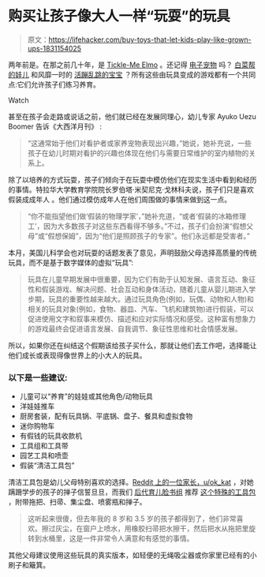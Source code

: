 # 购买让孩子像大人一样“玩耍”的玩具

> 原文：<https://lifehacker.com/buy-toys-that-let-kids-play-like-grown-ups-1831154025>

两年前是。在那之前几十年，是 [Tickle-Me Elmo](https://en.wikipedia.org/wiki/Tickle_Me_Elmo) 。还记得 [电子宠物](http://www.bandai.com/tamagotchi/) 吗？ [白菜帮的娃儿](https://cabbagepatchkids.com/) 和风靡一时的 [活蹦乱跳的宝宝](https://babyalive.hasbro.com/en-us) ？所有这些由玩具变成的游戏都有一个共同点:它们允许孩子们练习养育。

Watch

甚至在孩子会走路或说话之前，他们就已经在发展同理心，幼儿专家 Ayuko Uezu Boomer 告诉《大西洋月刊》 :

> “这通常始于他们对看护者或家养宠物表现出兴趣，”她说，她补充说，一些孩子在幼儿时期对看护的兴趣也体现在他们与需要日常维护的室内植物的关系上。

除了以培养的方式玩耍，孩子们倾向于在玩耍中模仿他们在现实生活中看到和经历的事情。特拉华大学教育学院院长罗伯塔·米契尼克·戈林科夫说，孩子们只是喜欢假装成成年人 。他们通过模仿成年人在他们周围做的事情来做到这一点。

> “你不能指望他们做‘假装的物理学家’，”她补充道，“或者‘假装的冰箱修理工’，因为大多数孩子对这些东西看得不够多。”不过，孩子们会扮演“假想父母”或“假想保姆”，因为“他们是照顾孩子的专家”。他们永远都是受害者。”

本月，美国儿科学会也对玩耍的话题发表了意见，声明鼓励父母选择高质量的传统玩具，而不是基于数字媒体的虚拟“玩具”:

> 玩具在儿童早期发展中很重要，因为它们有助于认知发展、语言互动、象征性和假装游戏、解决问题、社会互动和身体活动，随着儿童从婴儿期进入学步期，玩具的重要性越来越大。通过玩具角色(例如，玩偶、动物和人物)和相关的玩具对象(例如，食物、器皿、汽车、飞机和建筑物)进行假装，可以促进使用文字和叙事来模仿、描述和应对实际情况和感受。这种富有想象力的游戏最终会促进语言发展、自我调节、象征性思维和社会情感发展。

所以，如果你还在纠结这个假期该给孩子买什么，那就让他们去工作吧，选择能让他们成长或表现得像世界上的小大人的玩具。

### 以下是一些建议:

*   儿童可以“养育”的娃娃或其他角色/动物玩具
*   洋娃娃推车
*   厨房套装，配有玩具锅、平底锅、盘子、餐具和虚拟食物
*   迷你购物车
*   有假钱的玩具收款机
*   工具组和工具带
*   园艺工具和喷壶
*   假装“清洁工具包”

清洁工具包是幼儿父母特别喜欢的选择。[Reddit 上的一位家长，u/ok_kat](https://www.reddit.com/r/Parenting/comments/a70r1j/my_little_helper_parenting_win/) ，对她蹒跚学步的孩子的掸子信誓旦旦，而我们 [后代育儿脸书组](https://www.facebook.com/groups/2018785615043946/) 推荐 [这个特殊的工具包](https://www.amazon.com/dp/B07CJ4CFWL/ref=cm_sw_r_cp_api_i_GwQdCbBRBZGTK?asc_campaign=InlineText&asc_refurl=https://lifehacker.com/buy-toys-that-let-kids-play-like-grown-ups-1831154025&asc_source=&fbclid=IwAR1ZYotOJ8-VsIi2DCCfXbEbLPT6PlkEBQtFa-LeVSGCXCtqjEyQLrwcnL4&tag=kinjalifehackerlink-20) ，附带拖把、扫帚、集尘盘、喷雾瓶和掸子。

> 这听起来很傻，但去年我的 8 岁和 3.5 岁的孩子都得到了，他们非常喜欢。擦过灰尘，在窗户上喷水，用橡胶扫帚把水擦干，然后把水从拖把里旋转到水桶里，这是一件非常令人满意和有感觉的事情。

其他父母建议使用这些玩具的真实版本，如轻便的无绳吸尘器或你家里已经有的小刷子和簸箕。